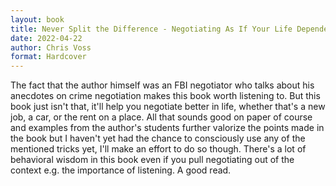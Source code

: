 ```yaml
---
layout: book
title: Never Split the Difference - Negotiating As If Your Life Depended On It
date: 2022-04-22
author: Chris Voss
format: Hardcover
---
```


The fact that the author himself was an FBI negotiator who talks about his anecdotes on crime negotiation makes this book worth listening to. But this book just isn't that, it'll help you negotiate better in life, whether that's a new job, a car, or the rent on a place. All that sounds good on paper of course and examples from the author's students further valorize the points made in the book but I haven't yet had the chance to consciously use any of the mentioned tricks yet, I'll make an effort to do so though. There's a lot of behavioral wisdom in this book even if you pull negotiating out of the context e.g. the importance of listening. A good read.
